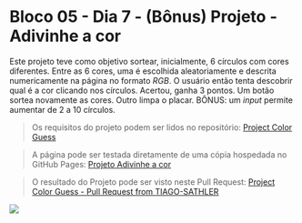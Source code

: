 # Bloco 05 - Dia 7 - (Bônus) Projeto - Adivinhe a cor

Este projeto teve como objetivo sortear, inicialmente, 6 círculos com cores diferentes. Entre as 6 cores, uma é escolhida aleatoriamente e descrita numericamente na página no formato *RGB*. O usuário então tenta descobrir qual é a cor clicando nos círculos. Acertou, ganha 3 pontos. Um botão sortea novamente as cores. Outro limpa o placar. BÔNUS: um *input* permite aumentar de 2 a 10 círculos.

> Os requisitos do projeto podem ser lidos no repositório: [Project Color Guess](https://github.com/tryber/sd-014-a-project-color-guess)

> A página pode ser testada diretamente de uma cópia hospedada no GitHub Pages: [Projeto Adivinhe a cor](https://tiagosathler.github.io/projects/color-guess/index.html)

> O resultado do Projeto pode ser visto neste Pull Request: [Project Color Guess - Pull Request from TIAGO-SATHLER](https://github.com/tryber/sd-014-a-project-color-guess/pull/41)

![](https://github.com/tiagosathler/trybe-exercises/raw/master/fundamentos/bloco-05-javascript-dom-eventos-e-web-storage/dia-7a-b%C3%B4nus-projeto-adivinhe-a-cor/Results-Project-Color-Guess.png)